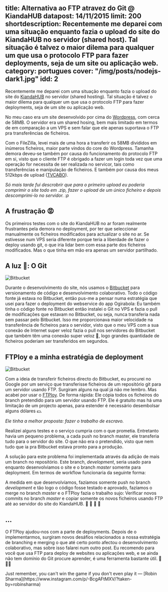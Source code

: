 title: Alternativa ao FTP atravez do Git @ KiandaHUB
datapost: 14/11/2015
limit: 200
shortdescription: Recentemente me deparei com uma situação enquanto fazia o upload do site do KiandaHUB no servidor (shared host). Tal situação é talvez o maior dilema para qualquer um que usa o protocolo FTP para fazer deployments, seja de um site ou aplicação web.
category: portugues
cover: "/img/posts/nodejs-dark1.jpg"
idd: 2
---

Recentemente me deparei com uma situação enquanto fazia o upload do site do [KiandaHUB](http://www.kiandahub.com) no servidor (shared hosting). Tal situação é talvez o maior dilema para qualquer um que usa o protocolo FTP para fazer deployments, seja de um site ou aplicação web.

No meu caso era um site desenvolvido por cima do [Wordpress](http://wordpress.org), com cerca de 58MB. O servidor era um shared hosing, bem mais limitado em termos de em comparação a um VPS e sem falar que ele apenas suportava o FTP pra transferências de ficheiros.

Com o FileZilla, levei mais de uma hora a transferir os 58MB divididos em inúmeros ficheiros, maior parte vindos do core do Wordpress. Tamanha demora deveu-se também por causa do funcionamento do protocolo FTP em si, visto que o cliente FTP é obrigado a fazer um login toda vez que uma operação for necessita de ser realizada no servicor, tais como transferências e manipulação de ficheiros. E também por causa dos meus 512kbps de upload ([TVCABO](http://www.tvcabo.co.ao)).

<em> Só mais tarde fui descrobrir que para o primeiro upload eu poderia comprimir o site todo em .zip, fazer o upload de um único ficheiro e depois descomprimi-lo no servidor. :p</em>

## A frustração 😡

Os primeiros testes com o site do KiandaHUB no ar foram realmente frustrantes pela demora no deployment, por ter que seleccionar manualmente os ficheiros modificados para actualizar o site no ar. Se estivesse num VPS seria diferente porque teria a liberdade de fazer o deploy usando git, o que iria lidar bem com essa parte dos ficheiros modificados. Mas o que tinha em mão era apenas um servidor partilhado.

## A luz 🙏: O Git

![Bitbucket](/img/posts/git-bitbucket.jpg)

Durante o desenvolvimento do site, nós usamos o [Bitbucket](http://bitbucket.org) para versionamento de código e desenvolvimento colaborativo. Todo o código fonte já estava no Bitbucket, então pus-me a pensar numa estratégia que usei para fazer o deployment do webservice do app Ogirabola: Eu também tinha o código fonte no Bitbucket então instalei o Git no VPS e fazia o pull de modificações que estavam no Bitbucket, ou seja, nunca transferia nada sem passar pelo Bitbucket. Isso me proporcionava maior velocidade na transferência de ficheiros para o servidor, visto que o meu VPS com a sua conexão de Internet super veloz fazia o pull nos servidores do Bitbucket que também têm uma conexão super veloz 🙌, logo grandes quantidade de ficheiros poderiam ser transferidos em segundos.

## FTPloy e a minha estratégia de deployment

![Bitbucket](/img/posts/ftploy.jpg)

Com a ideia de transferir ficheiros directo do Bitbucket, eu procurei no Google por um serviço que transferisse ficheiros de um repositório git para um servidor usando FTP. Surgiram alguns na qual já não me lembro. Mas acabei por usar o [FTPloy](https://ftploy.com). De forma rápida: Ele cópia todos os ficheiros do branch pretendido para um servidor usando FTP. Ele é gratuito mas há uma limitação de um projecto apenas, para estender é necessário desembolsar alguns dólares 💵.

<em>Ele tinha a melhor proposta: fazer o trabalho de escravo.</em>

Realizei alguns testes e o serviço cumpria com o que prometia. Entretanto havia um pequeno problema, a cada push no branch master, ele transferia tudo para o servidor do site. O que não era o pretendido, visto que nem tudo que ia pra Bitbucket estava pronto para a produção.

A solução para este problema foi implementada através da adição de mais um branch no repositório. Este branch, <i>development</i>, seria usado para enquanto desenvolviamos o site e o branch <i>master</i> somente para deployment. Em termos de workflow funcionaria da seguinte forma:

A medida em que desenvolvíamos, fazíamos somente push no branch <i>development</i> e tão logo o código fosse testado e aprovado, fazíamos o merge no branch <i>master</i> e o FTPloy fazia o trabalho sujo: Verificar novos commits no branch <i>master</i> e copiar somente os novos ficheiros usando FTP até ao servidor do site do KiandaHUB. 🎊 🎉 🙌 🙌

## ...

O FTPloy ajudou-nos com a parte de deployments. Depois de o implementarmos, surgiram novos desáfios relacionados a nossa estratégia de branching e merging o que até certo ponto afectou o desenvolvimento colaborativo, mas sobre isso falarei num outro post. Eu recomendo para você que usa FTP para deploy de websites ou aplicações web, e se ainda não tem domínio do Git procure aprender, é uma ferramenta bastante útil. 👋👋👋

<div class="end-quote">Just remember, you can't win the game if you don't even play it — [Robin Sharma](https://www.instagram.com/p/-BcgAFtMXV/?taken-by=robinsharma)</em>